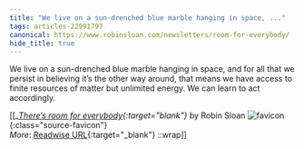 ```yaml
---
title: "We live on a sun-drenched blue marble hanging in space, ..."
tags: articles-22991797
canonical: https://www.robinsloan.com/newsletters/room-for-everybody/
hide_title: true
---
```


We live on a sun-drenched blue marble hanging in space, and for all that we persist in believing it’s the other way around, that means we have access to finite resources of matter but unlimited energy. We can learn to act accordingly.


[[<cite>_[There’s room for everybody](https://www.robinsloan.com/newsletters/room-for-everybody/){:target="_blank"}_</cite> by Robin Sloan ![favicon](https://s2.googleusercontent.com/s2/favicons?domain=www.robinsloan.com){:class="source-favicon"}<br>
_More_: [Readwise URL](https://readwise.io/open/451478237){:target="_blank"}
::wrap]]